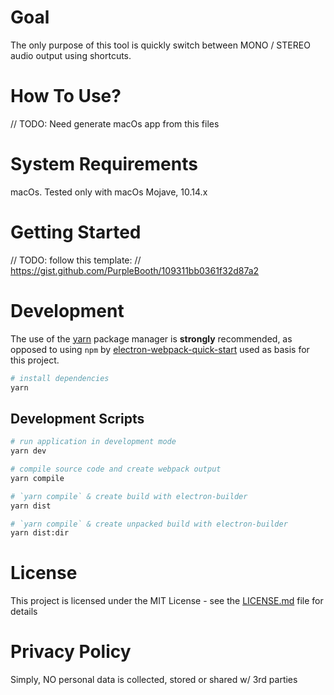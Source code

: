 # Goal

The only purpose of this tool is quickly switch between MONO / STEREO audio output using shortcuts.

# How To Use?

// TODO: Need generate macOs app from this files

# System Requirements


macOs. Tested only with macOs Mojave, 10.14.x

# Getting Started

// TODO: follow this template: 
// https://gist.github.com/PurpleBooth/109311bb0361f32d87a2

# Development

The use of the [yarn](https://yarnpkg.com/) package manager is **strongly** recommended, as opposed to using `npm` by [electron-webpack-quick-start](https://github.com/electron-userland/electron-webpack-quick-start) used as basis for this project.

```bash
# install dependencies
yarn
```

## Development Scripts

```bash
# run application in development mode
yarn dev

# compile source code and create webpack output
yarn compile

# `yarn compile` & create build with electron-builder
yarn dist

# `yarn compile` & create unpacked build with electron-builder
yarn dist:dir
```


# License

This project is licensed under the MIT License - see the [LICENSE.md](https://github.com/jamland/mono-switch/blob/master/LICENSE) file for details

# Privacy Policy

Simply, NO personal data is collected, stored or shared w/ 3rd parties